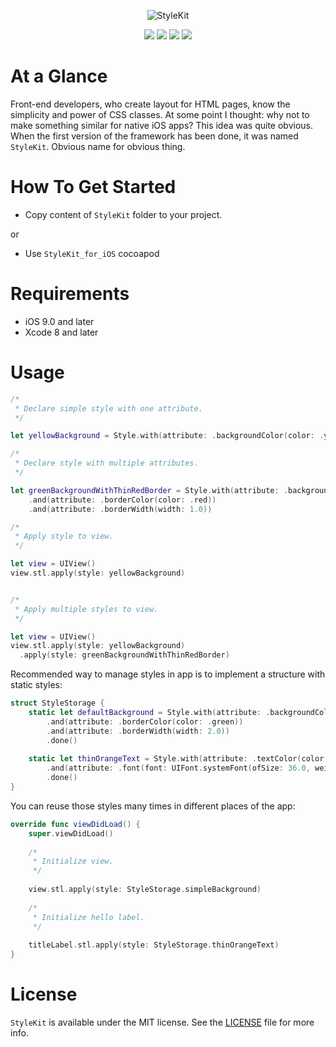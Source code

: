 <p align="center" >
<img src="https://github.com/igormatyushkin014/StyleKit/blob/master/Images/logo-1024-300.png" alt="StyleKit" title="StyleKit">
</p>

<p align="center">
<a href="https://swift.org"><img src="https://img.shields.io/badge/Swift-3.0-orange.svg?style=flat"></a>
<a href="https://cocoapods.org"><img src="https://img.shields.io/cocoapods/v/StyleKit.svg?maxAge=2592000"></a>
<a href="https://cocoapods.org"><img src="https://img.shields.io/cocoapods/dt/StyleKit.svg?maxAge=2592000"></a>
<a href="https://tldrlegal.com/license/mit-license"><img src="https://img.shields.io/badge/License-MIT-blue.svg?style=flat"></a>
</p>

# At a Glance

Front-end developers, who create layout for HTML pages, know the simplicity and power of CSS classes. At some point I thought: why not to make something similar for native iOS apps? This idea was quite obvious. When the first version of the framework has been done, it was named `StyleKit`. Obvious name for obvious thing.

# How To Get Started

- Copy content of `StyleKit` folder to your project.

or

- Use `StyleKit_for_iOS` cocoapod

# Requirements

* iOS 9.0 and later
* Xcode 8 and later

# Usage

```swift
/*
 * Declare simple style with one attribute.
 */

let yellowBackground = Style.with(attribute: .backgroundColor(color: .yellow))

/*
 * Declare style with multiple attributes.
 */

let greenBackgroundWithThinRedBorder = Style.with(attribute: .backgroundColor(color: .green))
    .and(attribute: .borderColor(color: .red))
    .and(attribute: .borderWidth(width: 1.0))

/*
 * Apply style to view.
 */

let view = UIView()
view.stl.apply(style: yellowBackground)


/*
 * Apply multiple styles to view.
 */

let view = UIView()
view.stl.apply(style: yellowBackground)
  .apply(style: greenBackgroundWithThinRedBorder)
```

Recommended way to manage styles in app is to implement a structure with static styles:

```swift
struct StyleStorage {
    static let defaultBackground = Style.with(attribute: .backgroundColor(color: .white))
        .and(attribute: .borderColor(color: .green))
        .and(attribute: .borderWidth(width: 2.0))
        .done()
    
    static let thinOrangeText = Style.with(attribute: .textColor(color: .orange))
        .and(attribute: .font(font: UIFont.systemFont(ofSize: 36.0, weight: UIFontWeightThin)))
        .done()
}
```

You can reuse those styles many times in different places of the app:

```swift
override func viewDidLoad() {
    super.viewDidLoad()
    
    /*
     * Initialize view.
     */
    
    view.stl.apply(style: StyleStorage.simpleBackground)
    
    /*
     * Initialize hello label.
     */
    
    titleLabel.stl.apply(style: StyleStorage.thinOrangeText)
}
```

# License

`StyleKit` is available under the MIT license. See the [LICENSE](./LICENSE) file for more info.
